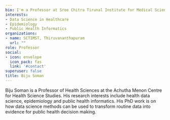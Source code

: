 ```yaml
---
bio: I'm a Professor at Sree Chitra Tirunal Institute for Medical Sciences and Technology
interests:
- Data Science in Healthcare
- Epidemiology
- Public Health Informatics
organizations:
- name: SCTIMST, Thiruvananthapuram
  url: ""
role: Professor
social:
- icon: envelope
  icon_pack: fas
  link: '#contact'
superuser: false
title: Biju Soman
---
```


Biju Soman is a Professor of Health Sciences at the Achutha Menon Centre for Health Science Studies. His research interests include health data science, epidemiology and public health informatics. His PhD work is on how data science methods can be used to transform routine data into evidence for public health decision making.